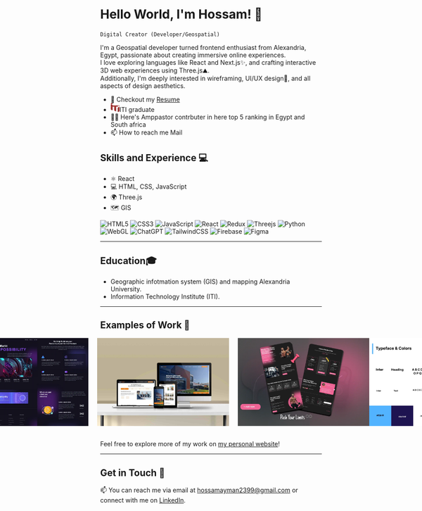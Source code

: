 # Hello World, I'm Hossam! 👋
`Digital Creator (Developer/Geospatial)`

I'm a Geospatial developer turned frontend enthusiast from Alexandria, Egypt, passionate about creating immersive online experiences.<br>I love exploring languages like React and Next.js✨, and crafting interactive 3D web experiences using Three.js⛰️.<br>Additionally, I'm deeply interested in wireframing, UI/UX design🎨, and all aspects of design aesthetics.


- 📝 Checkout my [Resume](https://drive.google.com/uc?export=download&id=1CBSXgMphhHq02Fsm0yIoubw9f337O6oC)
- <img src="https://github.com/hossam43/hossam43/blob/master/iti.svg" alt="iti logo" width="20" height="20">ITI graduate
- 🦸‍♂️ Here's Amppastor contrbuter in here top 5 ranking in Egypt and South africa
- 📫 How to reach me Mail

## Skills and Experience 💻

- ⚛ React
- 💻 HTML, CSS, JavaScript
- 🌍 Three.js
- 🗺 GIS

![HTML5](https://img.shields.io/badge/html5-%23E34F26.svg?style=for-the-badge&logo=html5&logoColor=white)
![CSS3](https://img.shields.io/badge/css3-%231572B6.svg?style=for-the-badge&logo=css3&logoColor=white)
![JavaScript](https://img.shields.io/badge/javascript-%23323330.svg?style=for-the-badge&logo=javascript&logoColor=%23F7DF1E)
![React](https://img.shields.io/badge/react-%2320232a.svg?style=for-the-badge&logo=react&logoColor=%2361DAFB)
![Redux](https://img.shields.io/badge/redux-%23593d88.svg?style=for-the-badge&logo=redux&logoColor=white)
![Threejs](https://img.shields.io/badge/threejs-black?style=for-the-badge&logo=three.js&logoColor=white)
![Python](https://img.shields.io/badge/python-3670A0?style=for-the-badge&logo=python&logoColor=ffdd54)
![WebGL](https://img.shields.io/badge/WebGL-990000?logo=webgl&logoColor=white&style=for-the-badge)
![ChatGPT](https://img.shields.io/badge/chatGPT-74aa9c?style=for-the-badge&logo=openai&logoColor=white)
![TailwindCSS](https://img.shields.io/badge/tailwindcss-%2338B2AC.svg?style=for-the-badge&logo=tailwind-css&logoColor=white)
![Firebase](https://img.shields.io/badge/firebase-%23039BE5.svg?style=for-the-badge&logo=firebase)
![Figma](https://img.shields.io/badge/figma-%23F24E1E.svg?style=for-the-badge&logo=figma&logoColor=white)
___


## Education🎓

- Geographic infotmation system (GIS) and mapping Alexandria University.
- Information Technology Institute (ITI).
  
___

## Examples of Work 🎨

<div style="display:flex; justify-content: center; margin-bottom: 32px;">
    <img src="https://github.com/hossam43/hossam43/blob/master/website-ui-2.webp" alt="work example" width="300" height="200" style="margin-right: 20px;">
    <img src="https://github.com/hossam43/hossam43/blob/master/website-mock-4.jpg" alt="work example" width="300" height="200" style="margin-right: 20px;">
    <img src="https://raw.githubusercontent.com/hossam43/hossam43/master/website-ui-7.webp" alt="work example" width="300" height="200">
    <img src="https://raw.githubusercontent.com/hossam43/hossam43/master/w-m-color6.webp" alt="work example" width="300" height="200">
</div>




Feel free to explore more of my work on [my personal website](https://master--hossam-ayman.netlify.app/)!
___


## Get in Touch 📧

📫 You can reach me via email at [hossamayman2399@gmail.com](mailto:hossamayman2399@gmail.com) or connect with me on [LinkedIn](https://www.linkedin.com/in/hossam-ayman-/).
